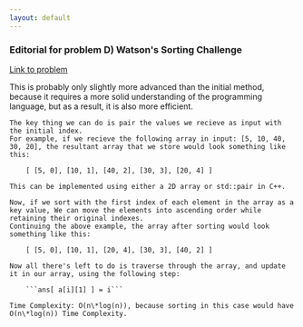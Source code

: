 ```yaml
---
layout: default
---
```



### Editorial for problem D) Watson's Sorting Challenge

[Link to problem](https://www.hackerrank.com/contests/wtp-2021/challenges/d-a-harder-problem)

This is probably only slightly more advanced than the initial method, because it requires a more solid understanding of the programming language, but as a result, it is also more efficient.

    The key thing we can do is pair the values we recieve as input with the initial index.
    For example, if we recieve the following array in input: [5, 10, 40, 30, 20], the resultant array that we store would look something like this:

        [ [5, 0], [10, 1], [40, 2], [30, 3], [20, 4] ]

    This can be implemented using either a 2D array or std::pair in C++.

    Now, if we sort with the first index of each element in the array as a key value, We can move the elements into ascending order while retaining their original indexes.
    Continuing the above example, the array after sorting would look something like this:

        [ [5, 0], [10, 1], [20, 4], [30, 3], [40, 2] ]

    Now all there's left to do is traverse through the array, and update it in our array, using the following step:

        ```ans[ a[i][1] ] = i```

    Time Complexity: O(n\*log(n)), because sorting in this case would have O(n\*log(n)) Time Complexity.
